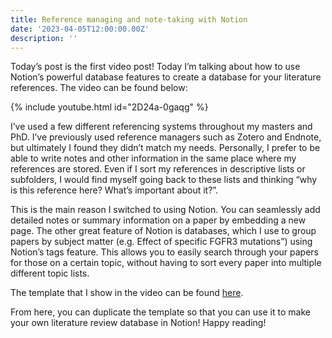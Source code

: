 ```yaml
---
title: Reference managing and note-taking with Notion
date: '2023-04-05T12:00:00.00Z'
description: ''
---
```


Today’s post is the first video post! Today I’m talking about how to use Notion’s powerful database features to create a database for your literature references. The video can be found below:

{% include youtube.html id="2D24a-0gaqg" %} 



I’ve used a few different referencing systems throughout my masters and PhD. I’ve previously used reference managers such as Zotero and Endnote, but ultimately I found they didn’t match my needs. Personally, I prefer to be able to write notes and other information in the same place where my references are stored. Even if I sort my references in descriptive lists or subfolders, I would find myself going back to these lists and thinking “why is this reference here? What’s important about it?”.

This is the main reason I switched to using Notion. You can seamlessly add detailed notes or summary information on a paper by embedding a new page. The other great feature of Notion is databases, which I use to group papers by subject matter (e.g. Effect of specific FGFR3 mutations”) using Notion’s tags feature. This allows you to easily search through your papers for those on a certain topic, without having to sort every paper into multiple different topic lists.

The template that I show in the video can be found [here](https://cloud-freon-844.notion.site/951c9ff7a526423e920be06aec9f3c0e?v=4b52d4bd25b6443d862f708aa4785f6b).

From here, you can duplicate the template so that you can use it to make your own literature review database in Notion! Happy reading!